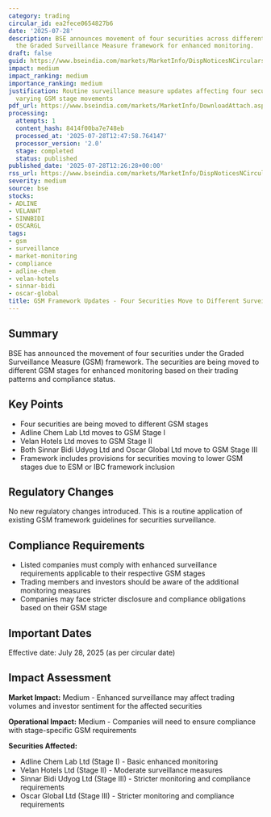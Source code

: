 ```yaml
---
category: trading
circular_id: ea2fece0654827b6
date: '2025-07-28'
description: BSE announces movement of four securities across different stages of
  the Graded Surveillance Measure framework for enhanced monitoring.
draft: false
guid: https://www.bseindia.com/markets/MarketInfo/DispNoticesNCirculars.aspx?Noticeid={F4CA3A7B-4133-4F69-A283-D42DFCB4B4E0}&noticeno=20250728-51&dt=07/28/2025&icount=51&totcount=54&flag=0
impact: medium
impact_ranking: medium
importance_ranking: medium
justification: Routine surveillance measure updates affecting four securities with
  varying GSM stage movements
pdf_url: https://www.bseindia.com/markets/MarketInfo/DownloadAttach.aspx?id=20250728-51&attachedId=034c45a0-a6b0-4b03-a854-efa9dac90a80
processing:
  attempts: 1
  content_hash: 8414f00ba7e748eb
  processed_at: '2025-07-28T12:47:58.764147'
  processor_version: '2.0'
  stage: completed
  status: published
published_date: '2025-07-28T12:26:28+00:00'
rss_url: https://www.bseindia.com/markets/MarketInfo/DispNoticesNCirculars.aspx?Noticeid={F4CA3A7B-4133-4F69-A283-D42DFCB4B4E0}&noticeno=20250728-51&dt=07/28/2025&icount=51&totcount=54&flag=0
severity: medium
source: bse
stocks:
- ADLINE
- VELANHT
- SINNBIDI
- OSCARGL
tags:
- gsm
- surveillance
- market-monitoring
- compliance
- adline-chem
- velan-hotels
- sinnar-bidi
- oscar-global
title: GSM Framework Updates - Four Securities Move to Different Surveillance Stages
---
```


## Summary

BSE has announced the movement of four securities under the Graded Surveillance Measure (GSM) framework. The securities are being moved to different GSM stages for enhanced monitoring based on their trading patterns and compliance status.

## Key Points

- Four securities are being moved to different GSM stages
- Adline Chem Lab Ltd moves to GSM Stage I
- Velan Hotels Ltd moves to GSM Stage II  
- Both Sinnar Bidi Udyog Ltd and Oscar Global Ltd move to GSM Stage III
- Framework includes provisions for securities moving to lower GSM stages due to ESM or IBC framework inclusion

## Regulatory Changes

No new regulatory changes introduced. This is a routine application of existing GSM framework guidelines for securities surveillance.

## Compliance Requirements

- Listed companies must comply with enhanced surveillance requirements applicable to their respective GSM stages
- Trading members and investors should be aware of the additional monitoring measures
- Companies may face stricter disclosure and compliance obligations based on their GSM stage

## Important Dates

Effective date: July 28, 2025 (as per circular date)

## Impact Assessment

**Market Impact:** Medium - Enhanced surveillance may affect trading volumes and investor sentiment for the affected securities

**Operational Impact:** Medium - Companies will need to ensure compliance with stage-specific GSM requirements

**Securities Affected:**
- Adline Chem Lab Ltd (Stage I) - Basic enhanced monitoring
- Velan Hotels Ltd (Stage II) - Moderate surveillance measures
- Sinnar Bidi Udyog Ltd (Stage III) - Stricter monitoring and compliance requirements
- Oscar Global Ltd (Stage III) - Stricter monitoring and compliance requirements